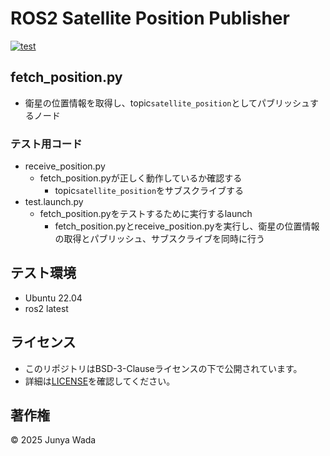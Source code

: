 # ROS2 Satellite Position Publisher
[![test](https://github.com/JEISU20xx/satellite_position/actions/workflows/test.yml/badge.svg)](https://github.com/JEISU20xx/satellite_position/actions/workflows/test.yml)
## fetch_position.py
- 衛星の位置情報を取得し、topic`satellite_position`としてパブリッシュするノード

### テスト用コード
- receive_position.py
  - fetch_position.pyが正しく動作しているか確認する
    - topic`satellite_position`をサブスクライブする
- test.launch.py
  - fetch_position.pyをテストするために実行するlaunch
    - fetch_position.pyとreceive_position.pyを実行し、衛星の位置情報の取得とパブリッシュ、サブスクライブを同時に行う

## テスト環境
- Ubuntu 22.04
- ros2 latest

## ライセンス
- このリポジトリはBSD-3-Clauseライセンスの下で公開されています。
- 詳細は[LICENSE](https://github.com/JEISU20xx/satellite_position/blob/master/LICENSE)を確認してください。

## 著作権
© 2025 Junya Wada
